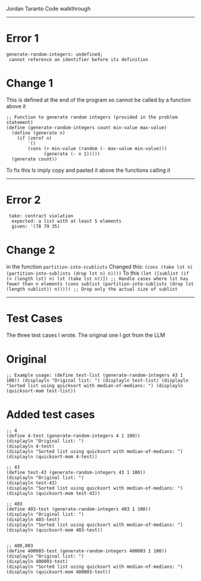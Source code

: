 Jordan Taranto
Code walkthrough

---
# Error 1
```
generate-random-integers: undefined;
 cannot reference an identifier before its definition
```

# Change 1 
This is defined at the end of the program so cannot be called by a function above it 
```
;; Function to generate random integers (provided in the problem statement)
(define (generate-random-integers count min-value max-value)
  (define (generate n)
    (if (zero? n)
        '()
        (cons (+ min-value (random (- max-value min-value)))
              (generate (- n 1)))))
  (generate count))
```
To fix this Is imply copy and pasted it above the functions calling it 

---
# Error 2
```
 take: contract violation
  expected: a list with at least 5 elements
  given: '(78 79 35)
```

# Change 2
in the function `partition-into-scublists`
Changed this: `(cons (take lst n) (partition-into-sublists (drop lst n) n))))`
To this `(let ([sublist (if (< (length lst) n) lst (take lst n))]) ;; Handle cases where lst has fewer than n elements (cons sublist (partition-into-sublists (drop lst (length sublist)) n))))) ;; Drop only the actual size of sublist`

---
# Test Cases 
The three test cases I wrote. The original one I got from the LLM 
# Original 
```
;; Example usage: (define test-list (generate-random-integers 43 1 100)) (displayln "Original list: ") (displayln test-list) (displayln "Sorted list using quicksort with median-of-medians: ") (displayln (quicksort-mom test-list))
```
# Added test cases 
```
;; 4
(define 4-test (generate-random-integers 4 1 100))
(displayln "Original list: ")
(displayln 4-test)
(displayln "Sorted list using quicksort with median-of-medians: ")
(displayln (quicksort-mom 4-test))

;; 43
(define test-43 (generate-random-integers 43 1 100))
(displayln "Original list: ")
(displayln test-43)
(displayln "Sorted list using quicksort with median-of-medians: ")
(displayln (quicksort-mom test-43))

;; 403
(define 403-test (generate-random-integers 403 1 100))
(displayln "Original list: ")
(displayln 403-test)
(displayln "Sorted list using quicksort with median-of-medians: ")
(displayln (quicksort-mom 403-test))


;; 400,003
(define 400003-test (generate-random-integers 400003 1 100))
(displayln "Original list: ")
(displayln 400003-test)
(displayln "Sorted list using quicksort with median-of-medians: ")
(displayln (quicksort-mom 400003-test))
```